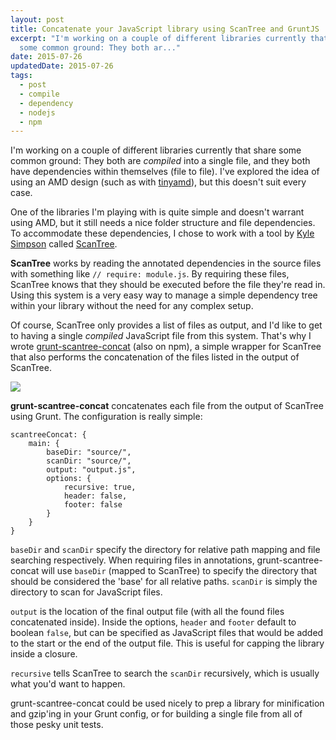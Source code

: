 ```yaml
---
layout: post
title: Concatenate your JavaScript library using ScanTree and GruntJS
excerpt: "I'm working on a couple of different libraries currently that share
  some common ground: They both ar..."
date: 2015-07-26
updatedDate: 2015-07-26
tags:
  - post
  - compile
  - dependency
  - nodejs
  - npm
---
```


I'm working on a couple of different libraries currently that share some common ground: They both are _compiled_ into a single file, and they both have dependencies within themselves (file to file). I've explored the idea of using an AMD design (such as with [tinyamd](https://github.com/briancray/tinyamd)), but this doesn't suit every case.

One of the libraries I'm playing with is quite simple and doesn't warrant using AMD, but it still needs a nice folder structure and file dependencies. To accommodate these dependencies, I chose to work with a tool by [Kyle Simpson](https://github.com/getify) called [ScanTree](https://github.com/getify/ScanTree).

**ScanTree** works by reading the annotated dependencies in the source files with something like `// require: module.js`. By requiring these files, ScanTree knows that they should be executed before the file they're read in. Using this system is a very easy way to manage a simple dependency tree within your library without the need for any complex setup.

Of course, ScanTree only provides a list of files as output, and I'd like to get to having a single _compiled_ JavaScript file from this system. That's why I wrote [grunt-scantree-concat](https://github.com/perry-mitchell/grunt-scantree-concat) (also on npm), a simple wrapper for ScanTree that also performs the concatenation of the files listed in the output of ScanTree.

[![](https://nodei.co/npm/grunt-scantree-concat.png)](https://nodei.co/npm/grunt-scantree-concat/)

**grunt-scantree-concat** concatenates each file from the output of ScanTree using Grunt. The configuration is really simple:

```
scantreeConcat: {
    main: {
        baseDir: "source/",
        scanDir: "source/",
        output: "output.js",
        options: {
            recursive: true,
            header: false,
            footer: false
        }
    }
}
```

`baseDir` and `scanDir` specify the directory for relative path mapping and file searching respectively. When requiring files in annotations, grunt-scantree-concat will use `baseDir` (mapped to ScanTree) to specify the directory that should be considered the 'base' for all relative paths. `scanDir` is simply the directory to scan for JavaScript files.

`output` is the location of the final output file (with all the found files concatenated inside). Inside the options, `header` and `footer` default to boolean `false`, but can be specified as JavaScript files that would be added to the start or the end of the output file. This is useful for capping the library inside a closure.

`recursive` tells ScanTree to search the `scanDir` recursively, which is usually what you'd want to happen.

grunt-scantree-concat could be used nicely to prep a library for minification and gzip'ing in your Grunt config, or for building a single file from all of those pesky unit tests.